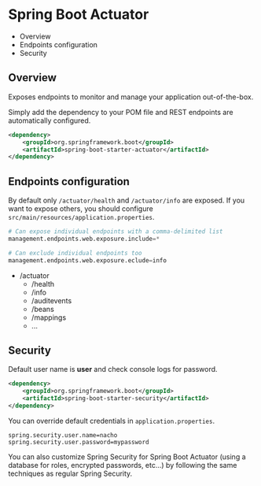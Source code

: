 # Spring Boot Actuator

* Overview
* Endpoints configuration
* Security

## Overview

Exposes endpoints to monitor and manage your application out-of-the-box. 

Simply add the dependency to your POM file and REST endpoints are automatically configured.

```xml
<dependency>
    <groupId>org.springframework.boot</groupId>
    <artifactId>spring-boot-starter-actuator</artifactId>
</dependency>
```

## Endpoints configuration

By default only `/actuator/health` and `/actuator/info` are exposed. If you want to expose others, you should configure `src/main/resources/application.properties`.

```py
# Can expose individual endpoints with a comma-delimited list
management.endpoints.web.exposure.include=*

# Can exclude individual endpoints too
management.endpoints.web.exposure.eclude=info
```

* /actuator
  * /health
  * /info
  * /auditevents
  * /beans
  * /mappings
  * ...

## Security

Default user name is **user** and check console logs for password.

```xml
<dependency>
    <groupId>org.springframework.boot</groupId>
    <artifactId>spring-boot-starter-security</artifactId>
</dependency>
```

You can override default credentials in `application.properties`.

```
spring.security.user.name=nacho
spring.security.user.password=mypassword
```

You can also customize Spring Security for Spring Boot Actuator (using a database for roles, encrypted passwords, etc...) by following the same techniques as regular Spring Security.